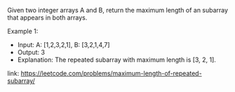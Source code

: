 Given two integer arrays A and B, return the maximum length of an subarray that appears in both arrays.

Example 1:

- Input:
A: [1,2,3,2,1], 
B: [3,2,1,4,7]
- Output: 3
- Explanation: 
The repeated subarray with maximum length is [3, 2, 1].


link: https://leetcode.com/problems/maximum-length-of-repeated-subarray/
